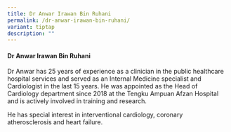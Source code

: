 ```yaml
---
title: Dr Anwar Irawan Bin Ruhani
permalink: /dr-anwar-irawan-bin-ruhani/
variant: tiptap
description: ""
---
```

<h4>Dr Anwar Irawan Bin Ruhani</h4>
<p>Dr Anwar has 25 years of experience as a clinician in the public healthcare
hospital services and served as an Internal Medicine specialist and Cardiologist
in the last 15 years. He was appointed as the Head of Cardiology department
since 2018 at the Tengku Ampuan Afzan Hospital and is actively involved
in training and research.</p>
<p>He has special interest in interventional cardiology, coronary atherosclerosis
and heart failure.</p>